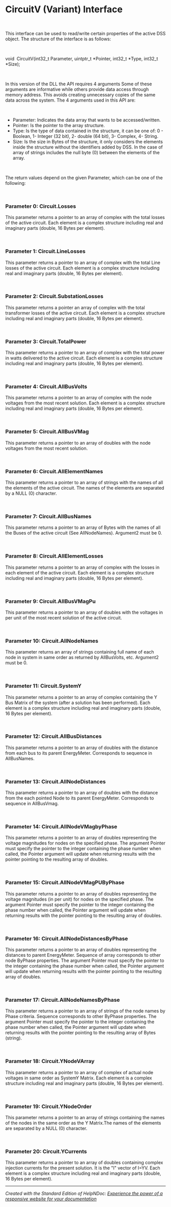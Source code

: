 # CircuitV (Variant) Interface

&nbsp;

This interface can be used to read/write certain properties of the active DSS object. The structure of the interface is as follows:

&nbsp;

void  CircuitV(int32\_t Parameter, uintptr\_t \*Pointer, int32\_t \*Type, int32\_t \*Size);

&nbsp;

In this version of the DLL the API requires 4 arguments Some of these arguments are informative while others provide data access through memory address. This avoids creating unnecessary copies of the same data across the system. The 4 arguments used in this API are:

&nbsp;

* Parameter: Indicates the data array that wants to be accessed/written.
* Pointer: Is the pointer to the array structure.
* Type: Is the type of data contained in the structure, it can be one of: 0 - Boolean, 1- Integer (32 bit), 2- double (64 bit), 3- Complex, 4- String.
* Size: Is the size in Bytes of the structure, it only considers the elements inside the structure without the identifiers added by DSS. In the case of array of strings includes the null byte (0) between the elements of the array.  

&nbsp;

The return values depend on the given Parameter, which can be one of the following:

&nbsp;

### Parameter 0: Circuit.Losses

This parameter returns a pointer to an array of complex with the total losses of the active circuit. Each element is a complex structure including real and imaginary parts (double, 16 Bytes per element).

&nbsp;

### Parameter 1: Circuit.LineLosses

This parameter returns a pointer to an array of complex with the total Line losses of the active circuit. Each element is a complex structure including real and imaginary parts (double, 16 Bytes per element).

&nbsp;

### Parameter 2: Circuit.SubstationLosses

This parameter returns a pointer an array of complex with the total transformer losses of the active circuit. Each element is a complex structure including real and imaginary parts (double, 16 Bytes per element).

&nbsp;

### Parameter 3: Circuit.TotalPower

This parameter returns a pointer to an array of complex with the total power in watts delivered to the active circuit. Each element is a complex structure including real and imaginary parts (double, 16 Bytes per element).

&nbsp;

### Parameter 4: Circuit.AllBusVolts

This parameter returns a pointer to an array of complex with the node voltages from the most recent solution. Each element is a complex structure including real and imaginary parts (double, 16 Bytes per element).

&nbsp;

### Parameter 5: Circuit.AllBusVMag

This parameter returns a pointer to an array of doubles with the node voltages from the most recent solution.

&nbsp;

### Parameter 6: Circuit.AllElementNames

This parameter returns a pointer to an array of strings with the names of all the elements of the active circuit. The names of the elements are separated by a NULL (0) character.

&nbsp;

### Parameter 7: Circuit.AllBusNames

This parameter returns a pointer to an array of Bytes with the names of all the Buses of the active circuit (See AllNodeNames). Argument2 must be 0.

&nbsp;

### Parameter 8: Circuit.AllElementLosses

This parameter returns a pointer to an array of complex with the losses in each element of the active circuit. Each element is a complex structure including real and imaginary parts (double, 16 Bytes per element).

&nbsp;

### Parameter 9: Circuit.AllBusVMagPu

This parameter returns a pointer to an array of doubles with the voltages in per unit of the most recent solution of the active circuit.

&nbsp;

### Parameter 10: Circuit.AllNodeNames

This parameter returns an array of strings containing full name of each node in system in same order as returned by AllBusVolts, etc. Argument2 must be 0.

&nbsp;

### Parameter 11: Circuit.SystemY

This parameter returns a pointer to an array of complex containing the Y Bus Matrix of the system (after a solution has been performed). Each element is a complex structure including real and imaginary parts (double, 16 Bytes per element).

&nbsp;

### Parameter 12: Circuit.AllBusDistances

This parameter returns a pointer to an array of doubles with the distance from each bus to its parent EnergyMeter. Corresponds to sequence in AllBusNames. 

&nbsp;

### Parameter 13: Circuit.AllNodeDistances

This parameter returns a pointer to an array of doubles with the distance from the each pointed Node to its parent EnergyMeter. Corresponds to sequence in AllBusVmag.

&nbsp;

### Parameter 14: Circuit.AllNodeVMagbyPhase

This parameter returns a pointer to an array of doubles representing the voltage magnitudes for nodes on the specified phase. The argument Pointer must specify the pointer to the integer containing the phase number when called, the Pointer argument will update when returning results with the pointer pointing to the resulting array of doubles.

&nbsp;

### Parameter 15: Circuit.AllNodeVMagPUByPhase

This parameter returns a pointer to an array of doubles representing the voltage magnitudes (in per unit) for nodes on the specified phase. The argument Pointer must specify the pointer to the integer containing the phase number when called, the Pointer argument will update when returning results with the pointer pointing to the resulting array of doubles.

&nbsp;

### Parameter 16: Circuit.AllNodeDistancesByPhase

This parameter returns a pointer to an array of doubles representing the distances to parent EnergyMeter. Sequence of array corresponds to other node ByPhase properties. The argument Pointer must specify the pointer to the integer containing the phase number when called, the Pointer argument will update when returning results with the pointer pointing to the resulting array of doubles.

&nbsp;

### Parameter 17: Circuit.AllNodeNamesByPhase

This parameter returns a pointer to an array of strings of the node names by Phase criteria. Sequence corresponds to other ByPhase properties. The argument Pointer must specify the pointer to the integer containing the phase number when called, the Pointer argument will update when returning results with the pointer pointing to the resulting array of Bytes (string).

&nbsp;

### Parameter 18: Circuit.YNodeVArray

This parameter returns a pointer to an array of complex of actual node voltages in same order as SystemY Matrix. Each element is a complex structure including real and imaginary parts (double, 16 Bytes per element).

&nbsp;

### Parameter 19: Circuit.YNodeOrder

This parameter returns a pointer to an array of strings containing the names of the nodes in the same order as the Y Matrix.The names of the elements are separated by a NULL (0) character.

&nbsp;

### Parameter 20: Circuit.YCurrents

This parameter returns a pointer to an array of doubles containing complex injection currents for the present solution. It is the "I" vector of I=YV. Each element is a complex structure including real and imaginary parts (double, 16 Bytes per element).


***
_Created with the Standard Edition of HelpNDoc: [Experience the power of a responsive website for your documentation](<https://www.helpndoc.com/feature-tour/produce-html-websites/>)_
